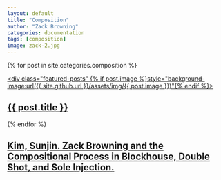 ```yaml
---
layout: default
title: "Composition"
author: "Zack Browning"
categories: documentation
tags: [composition]
image: zack-2.jpg
---
```


{% for post in site.categories.composition %}<article><a href="{{ site.github.url }}{{ post.url }}"><div class="featured-posts" {% if post.image %}style="background-image:url({{ site.github.url }}/assets/img/{{ post.image }})"{% endif %}><h2><span>{{ post.title }}</span></h2></div></a></article>{% endfor %}


<article>
	<a href="https://www.ideals.illinois.edu/handle/2142/24031">
		<div class="featured-posts" style="background-image:url({{ site.github.url }}/assets/img/zb3.jpg)">
			<h2><span>Kim, Sunjin. Zack Browning and the Compositional Process in Blockhouse, Double Shot, and Sole Injection.</span></h2>
		</div>
	</a>
</article>
